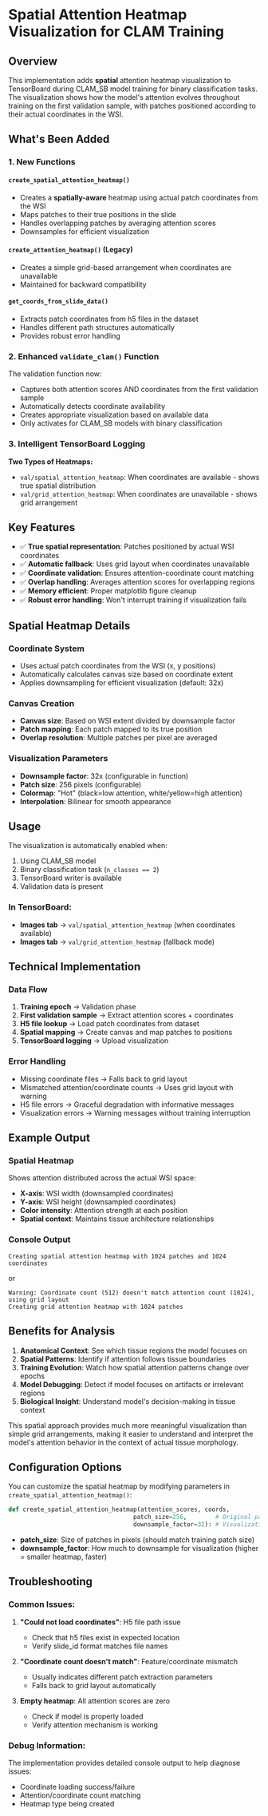 # Spatial Attention Heatmap Visualization for CLAM Training

## Overview

This implementation adds **spatial** attention heatmap visualization to TensorBoard during CLAM_SB model training for binary classification tasks. The visualization shows how the model's attention evolves throughout training on the first validation sample, with patches positioned according to their actual coordinates in the WSI.

## What's Been Added

### 1. New Functions

#### `create_spatial_attention_heatmap()`
- Creates a **spatially-aware** heatmap using actual patch coordinates from the WSI
- Maps patches to their true positions in the slide
- Handles overlapping patches by averaging attention scores
- Downsamples for efficient visualization

#### `create_attention_heatmap()` (Legacy)
- Creates a simple grid-based arrangement when coordinates are unavailable
- Maintained for backward compatibility

#### `get_coords_from_slide_data()`
- Extracts patch coordinates from h5 files in the dataset
- Handles different path structures automatically
- Provides robust error handling

### 2. Enhanced `validate_clam()` Function

The validation function now:
- Captures both attention scores AND coordinates from the first validation sample
- Automatically detects coordinate availability
- Creates appropriate visualization based on available data
- Only activates for CLAM_SB models with binary classification

### 3. Intelligent TensorBoard Logging

**Two Types of Heatmaps:**
- `val/spatial_attention_heatmap`: When coordinates are available - shows true spatial distribution
- `val/grid_attention_heatmap`: When coordinates are unavailable - shows grid arrangement

## Key Features

- ✅ **True spatial representation**: Patches positioned by actual WSI coordinates
- ✅ **Automatic fallback**: Uses grid layout when coordinates unavailable  
- ✅ **Coordinate validation**: Ensures attention-coordinate count matching
- ✅ **Overlap handling**: Averages attention scores for overlapping regions
- ✅ **Memory efficient**: Proper matplotlib figure cleanup
- ✅ **Robust error handling**: Won't interrupt training if visualization fails

## Spatial Heatmap Details

### Coordinate System
- Uses actual patch coordinates from the WSI (x, y positions)
- Automatically calculates canvas size based on coordinate extent
- Applies downsampling for efficient visualization (default: 32x)

### Canvas Creation
- **Canvas size**: Based on WSI extent divided by downsample factor
- **Patch mapping**: Each patch mapped to its true position
- **Overlap resolution**: Multiple patches per pixel are averaged

### Visualization Parameters
- **Downsample factor**: 32x (configurable in function)
- **Patch size**: 256 pixels (configurable)
- **Colormap**: "Hot" (black=low attention, white/yellow=high attention)
- **Interpolation**: Bilinear for smooth appearance

## Usage

The visualization is automatically enabled when:
1. Using CLAM_SB model
2. Binary classification task (`n_classes == 2`)
3. TensorBoard writer is available
4. Validation data is present

### In TensorBoard:
- **Images tab** → `val/spatial_attention_heatmap` (when coordinates available)
- **Images tab** → `val/grid_attention_heatmap` (fallback mode)

## Technical Implementation

### Data Flow
1. **Training epoch** → Validation phase
2. **First validation sample** → Extract attention scores + coordinates
3. **H5 file lookup** → Load patch coordinates from dataset
4. **Spatial mapping** → Create canvas and map patches to positions
5. **TensorBoard logging** → Upload visualization

### Error Handling
- Missing coordinate files → Falls back to grid layout
- Mismatched attention/coordinate counts → Uses grid layout with warning
- H5 file errors → Graceful degradation with informative messages
- Visualization errors → Warning messages without training interruption

## Example Output

### Spatial Heatmap
Shows attention distributed across the actual WSI space:
- **X-axis**: WSI width (downsampled coordinates)
- **Y-axis**: WSI height (downsampled coordinates)  
- **Color intensity**: Attention strength at each position
- **Spatial context**: Maintains tissue architecture relationships

### Console Output
```
Creating spatial attention heatmap with 1024 patches and 1024 coordinates
```
or
```
Warning: Coordinate count (512) doesn't match attention count (1024), using grid layout
Creating grid attention heatmap with 1024 patches
```

## Benefits for Analysis

1. **Anatomical Context**: See which tissue regions the model focuses on
2. **Spatial Patterns**: Identify if attention follows tissue boundaries
3. **Training Evolution**: Watch how spatial attention patterns change over epochs
4. **Model Debugging**: Detect if model focuses on artifacts or irrelevant regions
5. **Biological Insight**: Understand model's decision-making in tissue context

This spatial approach provides much more meaningful visualization than simple grid arrangements, making it easier to understand and interpret the model's attention behavior in the context of actual tissue morphology.

## Configuration Options

You can customize the spatial heatmap by modifying parameters in `create_spatial_attention_heatmap()`:

```python
def create_spatial_attention_heatmap(attention_scores, coords, 
                                   patch_size=256,        # Original patch size
                                   downsample_factor=32): # Visualization downsample
```

- **patch_size**: Size of patches in pixels (should match training patch size)
- **downsample_factor**: How much to downsample for visualization (higher = smaller heatmap, faster)

## Troubleshooting

### Common Issues:

1. **"Could not load coordinates"**: H5 file path issue
   - Check that h5 files exist in expected location
   - Verify slide_id format matches file names

2. **"Coordinate count doesn't match"**: Feature/coordinate mismatch
   - Usually indicates different patch extraction parameters
   - Falls back to grid layout automatically

3. **Empty heatmap**: All attention scores are zero
   - Check if model is properly loaded
   - Verify attention mechanism is working

### Debug Information:
The implementation provides detailed console output to help diagnose issues:
- Coordinate loading success/failure
- Attention/coordinate count matching
- Heatmap type being created
